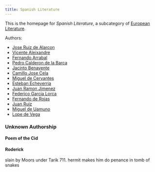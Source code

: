 ```yaml
---
title: Spanish Literature
---
```


This is the homepage for *Spanish Literature*, a subcategory of [European Literature](../european/index.html).

Authors:

- [Jose Ruiz de Alarcon](alarcon/index.html)
- [Vicente Aleixandre](aleixandre/index.html)
- [Fernando Arrabal](arrabal/index.html)
- [Pedro Calderon de la Barca](barca/index.html)
- [Jacinto Benavente](benavente/index.html)
- [Camillo Jose Cela](cela/index.html)
- [Miguel de Cervantes](cervantes/index.html)
- [Esteban Echeverria](echeverria/index.html)
- [Juan Ramon Jimenez](jimenez/index.html)
- [Federico Garcia Lorca](garcia-lorca/index.html)
- [Fernando de Rojas](rojas/index.html)
- [Juan Ruiz](ruiz/index.html)
- [Miguel de Uamuno](unamuno/index.html)
- [Lope de Vega](vega/index.html)

### Unknown Authorship

#### Poem of the Cid

#### Roderick

slain by Moors under Tarik 711. hermit makes him do penance in tomb of snakes
